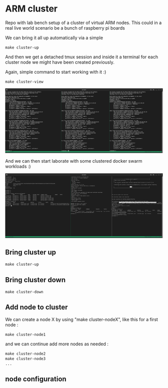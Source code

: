# ARM cluster

Repo with lab bench setup of a cluster of virtual ARM nodes.
This could in a real live world scenario be a bunch of raspberry pi boards

We can bring it all up automatically via a simple

```
make cluster-up
```

And then we get a detached tmux session and inside it a terminal for each cluster node we might
have been created previously.

Again, simple command to start working with it :)

```
make cluster-view
```

![Picture with a tmux cluster session and three cluster nodes](docs/cluster-view-three-nodes.png)

And we can then start laborate with some clustered docker swarm workloads :)

![Picture with a tmux cluster session and three cluster nodes](docs/cluster-docker-swarm.png)

## Bring cluster up
```
make cluster-up
```

## Bring cluster down
```
make cluster-down
```

## Add node to cluster
We can create a node X by using "make cluster-nodeX", like this for a first node :
```
make cluster-node1
```
and we can continue add more nodes as needed :
```
make cluster-node2
make cluster-node3
...
```

## node configuration
